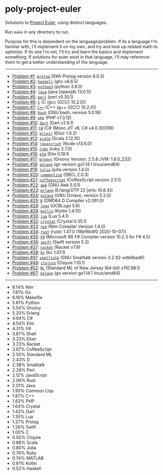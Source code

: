 # poly-project-euler

Solutions to [Project Euler](https://projecteuler.net), using distinct languages.

Run `make` in any directory to run.

Purpose for this is dependent on the language/problem. If its a language I'm familiar with, I'll implement it on my own, and try and look up related math to optimize. If its one I'm not, I'll try and learn the basics and implement something. If solutions for euler exist in that language, I'll may reference them to get a better understanding of the language.

---

- [Problem \#1](https://projecteuler.net/problem=1): [`prolog`](./001-prolog/) (SWI-Prolog version 8.0.3)
- [Problem \#2](https://projecteuler.net/problem=2): [`haskell`](./002-haskell/) (ghc v8.6.5)
- [Problem \#3](https://projecteuler.net/problem=3): [`python3`](./003-python3/) (python 3.8.0)
- [Problem \#4](https://projecteuler.net/problem=4): [`java`](./004-java/) (java (openjdk 13.0.1))
- [Problem \#5](https://projecteuler.net/problem=5): [`perl`](./005-perl/) (perl v5.30.1)
- [Problem \#6](https://projecteuler.net/problem=6): [`C`](./006-C/) (C (gcc (GCC) 10.2.0))
- [Problem \#7](https://projecteuler.net/problem=7): [`C++`](./007-C%2B%2B/) (C++ (g++ (GCC) 10.2.0))
- [Problem \#8](https://projecteuler.net/problem=8): [`bash`](./008-bash/) (GNU bash, version 5.0.16)
- [Problem \#9](https://projecteuler.net/problem=9): [`php`](./009-php/) (PHP v7.3.12)
- [Problem \#10](https://projecteuler.net/problem=10): [`dart`](./010-dart/) (Dart v2.6.1)
- [Problem \#11](https://projecteuler.net/problem=11): [`C#`](./011-C%23/) (C# (Mono JIT v6, C# v4.0.30319))
- [Problem \#12](https://projecteuler.net/problem=12): [`elixir`](./012-elixir/) (Elixir 1.9.2)
- [Problem \#13](https://projecteuler.net/problem=13): [`scala`](./013-scala/) (Scala 2.12.10)
- [Problem \#14](https://projecteuler.net/problem=14): [`javascript`](./014-javascript/) (Node v13.6.0)
- [Problem \#15](https://projecteuler.net/problem=15): [`ruby`](./015-ruby/) (ruby 2.7.0)
- [Problem \#16](https://projecteuler.net/problem=16): [`elm`](./016-elm/) (Elm 0.19.1)
- [Problem \#17](https://projecteuler.net/problem=17): [`groovy`](./017-groovy/) (Groovy Version: 2.5.8 JVM: 1.8.0_232)
- [Problem \#18](https://projecteuler.net/problem=18): [`golang`](./018-golang/) (go version go1.14.1 linux/amd64)
- [Problem \#19](https://projecteuler.net/problem=19): [`julia`](./019-julia/) (julia version 1.4.0)
- [Problem \#20](https://projecteuler.net/problem=20): [`commonlisp`](./020-commonlisp/) (SBCL 2.0.3)
- [Problem \#21](https://projecteuler.net/problem=21): [`coffeescript`](./021-coffeescript/) (CoffeeScript version 2.5.1)
- [Problem \#22](https://projecteuler.net/problem=22): [`awk`](./022-awk/) (GNU Awk 5.0.1)
- [Problem \#23](https://projecteuler.net/problem=23): [`erlang`](./023-erlang/) (Erlang/OTP 22 [erts-10.6.4])
- [Problem \#24](https://projecteuler.net/problem=24): [`octave`](./024-octave/) (GNU Octave, version 5.2.0)
- [Problem \#25](https://projecteuler.net/problem=25): [`D`](./025-D/) (DMD64 D Compiler v2.091.0)
- [Problem \#28](https://projecteuler.net/problem=28): [`logo`](./028-logo/) (UCBLogo 5.6)
- [Problem \#29](https://projecteuler.net/problem=29): [`kotlin`](./029-kotlin/) (Kotlin 1.4.10)
- [Problem \#30](https://projecteuler.net/problem=30): [`lua`](./030-lua/) (Lua 5.4.1)
- [Problem \#32](https://projecteuler.net/problem=32): [`crystal`](./032-crystal/) (Crystal 0.35.1)
- [Problem \#33](https://projecteuler.net/problem=33): [`nim`](./033-nim/) (Nim Compiler Version 1.4.0)
- [Problem \#34](https://projecteuler.net/problem=34): [`rust`](./034-rust/) (rustc 1.47.0 (18bf6b4f0 2020-10-07))
- [Problem \#35](https://projecteuler.net/problem=35): [`F#`](./035-F%23/) (Microsoft (R) F# Compiler version 10.2.3 for F# 4.5)
- [Problem \#36](https://projecteuler.net/problem=36): [`swift`](./036-swift/) (Swift version 5.3)
- [Problem \#37](https://projecteuler.net/problem=37): [`racket`](./037-racket/) (Racket v7.9)
- [Problem \#39](https://projecteuler.net/problem=39): [`bc`](./039-bc/) (bc 1.07.1)
- [Problem \#41](https://projecteuler.net/problem=41): [`smalltalk`](./041-smalltalk/) (GNU Smalltalk version 3.2.92-edb6bad6)
- [Problem \#48](https://projecteuler.net/problem=48): [`clojure`](./048-clojure/) (Clojure 1.10.1)
- [Problem \#52](https://projecteuler.net/problem=52): [`ML`](./052-ML/) (Standard ML of New Jersey (64-bit) v110.98.1)
- [Problem \#67](https://projecteuler.net/problem=67): [`golang`](./067-golang/) (go version go1.14.1 linux/amd64)

---

- 8.14%   Nim
- 7.61%   Go
- 6.16%   Makefile
- 5.61%   Python
- 5.54%   Groovy
- 5.20%   Erlang
- 4.94%   C#
- 4.54%   Elm
- 4.31%   F#
- 3.87%   Shell
- 3.23%   Elixir
- 3.23%   Racket
- 3.07%   CoffeeScript
- 2.50%   Standard ML
- 2.43%   D
- 2.38%   Smalltalk
- 2.28%   Perl
- 2.12%   JavaScript
- 2.06%   Rust
- 2.01%   Java
- 1.93%   Common Lisp
- 1.87%   C++
- 1.83%   PHP
- 1.64%   Crystal
- 1.42%   Dart
- 1.35%   Lua
- 1.27%   Prolog
- 1.26%   Swift
- 1.00%   C
- 0.92%   Clojure
- 0.88%   Scala
- 0.80%   Julia
- 0.76%   Ruby
- 0.74%   MATLAB
- 0.61%   Kotlin
- 0.52%   Haskell

